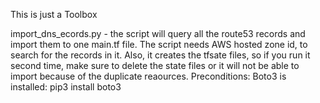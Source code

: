This is just a Toolbox

import_dns_ecords.py -  the script will query all the route53 records and import them to one main.tf file. The script needs AWS hosted zone id, to search for the records in it. Also, it creates the tfsate files, so if you run it second time, make sure to delete the state files or it will not be able to import because of the duplicate reaources. 
Preconditions: Boto3 is installed:
pip3 install boto3


